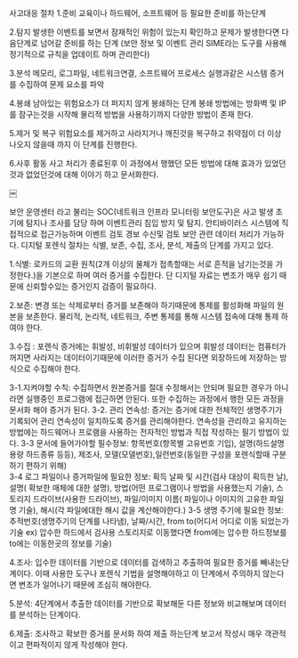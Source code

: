 사고대응 절차
1.준비
	교육이나 하드웨어, 소프트웨어 등 필요한 준비를 하는단계 

2.탐지
	발생한 이벤트를 보면서 잠재적인 위험이 있는지 확인하고 문제가 발생한다면 다음단계로 넘어갈 준비를 하는 단계 (보안 정보 및 이벤트 관리 SIME라는 도구를 사용해 정기적으로 규칙을 업데이트 하며 관리한다)

3.분석
	메모리, 로그파일, 네트워크연결, 소프트웨어 프로세스 실행과같은 시스템 증거를 수집하여 문제 요소를 파악

4.봉쇄
	남아있는 위험요소가 더 퍼지지 않게 봉쇄하는 단계 봉쇄 방법에는 방화벽 및 IP를 잠구는것을 시작해 물리적 방법을 사용하기까지 다양한 방법이 존재 한다.

5.제거 및 복구
	위험요소를 제거하고 사라지거나 깨진것을 복구하고 취약점이 더 이상 나오지 않을때 까지 이 단계를 진행한다.
 
6.사후 활동
사고 처리가 종료된후  이 과정에서 행했던 모든 방법에 대해 효과가 있었던것과 없었던것에 대해 이야기 하고 문서화한다.

￼

보안 운영센터 라고 불리는 SOC(네트워크 인프라 모니터링 보안도구)은 사고 발생 초기에 탐지나 조사를 담당 하며 이벤트관리 침입 방지 및 탐지. 안티바이러스 시스템에 직접적으로 접근가능하며 이벤트 검토 경보 수신및 검토 보안 관련 데이터 처리가 가능하다. 
디지털 포렌식 절차는 식별, 보존, 수집, 조사, 분석, 제출의 단계를 가지고 있다.

1.식별:  로카드의 교환 원칙(2개 이상의 물체가 접촉할때는 서로 흔적을 남기는것을 가정한다.)을 기본으로 하며 여러 증거를 수집한다. 단 디지털 자료는 변조가 매우 쉽기 때문에 신뢰할수있는 증거인지 검증이 필요하다.

2.보존: 변경 또는 삭제로부터 증거를 보존해야 하기때문에  통제를 활성화해 파일의 원본을 보존한다. 물리적, 논리적, 네트워크, 주변 통제를 통해 시스템 접속에 대해 통제 하여야 한다.

3.수집 : 포렌식 증거에는 휘발성, 비휘발성 데이터가 있으며 휘발성 데이터는 컴퓨터가 꺼지면 사라지는 데이터이기때문에 이러한 증거가 수집 된다면 외장하드에 저장하는 방식으로 수집해야 한다.  

 3-1.지켜야할 수칙: 수집하면서 원본증거를 절대 수정해서는 안되며 필요한 경우가 아니라면 실행중인 프로그램에 접근하면 안된다.  또한 수집하는 과정에서 행한 모든 과정을 문서화 해야 증거가 된다.
 3-2. 관리 연속성: 증거는 증거에 대한 전체적인 생명주기가 기록되어 관리 연속성이 일치하도록 증거를 관리해야한다. 연속성을 관리하고 유지하는 방법에는 하드웨어나 프로램을 사용하는 전자적인 방법과 직접 작성하는 필기 방법이 있다.
3-3 문서에 들어가야할 필수정보: 항목번호(항목별 고유번호 기입), 설명(하드설명 용량 하드종류 등등), 제조사, 모델(모델번호),일런번호(동일한 구성을 포렌식할때 구분하기 편하기 위해)    
3-4 로그 파일이나 증거파일에 필요한 정보: 획득 날짜 및 시간(검사 대상이 획득한 날), 설명( 확보한 매체에 대한 설명), 방법(어떤 프로그램이나 방법을 사용했는지 기술), 스토리지 드라이브(사용한 드라이브), 파일/이미지 이름( 파일이나 이미지의 고유한 파일명 기술), 해시(각 파일에대한 해시 값을 계산해야한다.)
3-5 생명 주기에  필요한 정보: 추적번호(생명주기의 단계를 나타냄), 날짜/시간, from to(어디서 어디로 이동 되었는가 기술 ex) 압수한 하드에서 검사용 스토리지로 이동했다면 from에는 압수한 하드정보를 to에는 이동한곳의 정보를 기술)

4.조사: 입수한 데이터를 기반으로 데이터를 검색하고 추출하여 필요한 증거를 빼내는단계이다. 이때 사용한 도구나 포렌식 기법을 설명해야하고 이 단계에서 주의하지 않는다면 변조가 일어나기 때문에 조심히 해야한다.

5.분석: 4단계에서 추출한 데이터를 기반으로 확보해둔 다른 정보와 비교해보며 데이터를 분석하는 단계이다.

6.제출: 조사하고 확보한 증거를 문서화 하여 제출 하는단계 보고서 작성시 매우 객관적이고 편파적이지 않게 작성해야 한다.